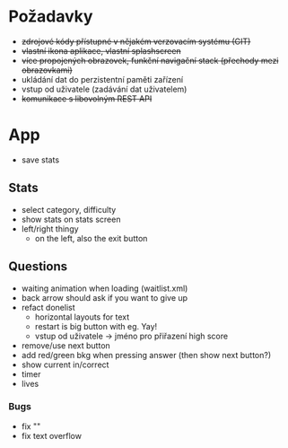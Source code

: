 # Požadavky
* ~~zdrojové kódy přístupné v nějakém verzovacím systému (GIT)~~
* ~~vlastní ikona aplikace, vlastní splashscreen~~
* ~~více propojených obrazovek, funkční navigační stack (přechody mezi obrazovkami)~~
* ukládání dat do perzistentní paměti zařízení
* vstup od uživatele (zadávání dat uživatelem)
* ~~komunikace s libovolným REST API~~


# App
* save stats

## Stats
* select category, difficulty
* show stats on stats screen
* left/right thingy
  * on the left, also the exit button 

## Questions
* waiting animation when loading (waitlist.xml)
* back arrow should ask if you want to give up
* refact donelist
  * horizontal layouts for text
  * restart is big button with eg. Yay!
  * vstup od uživatele -> jméno pro přiřazení high score
* remove/use next button
* add red/green bkg when pressing answer (then show next button?)
* show current in/correct
* timer
* lives

### Bugs
* fix ""
* fix text overflow
